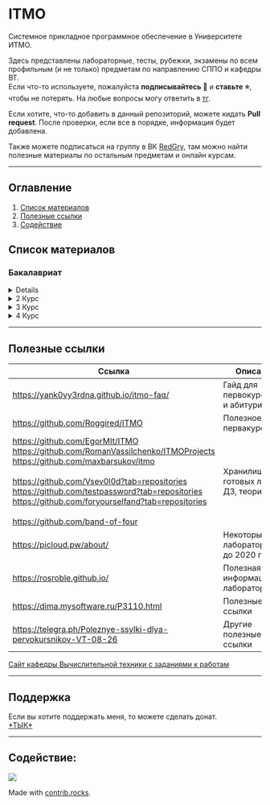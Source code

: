 # ITMO
Системное прикладное программное обеспечение в Университете ИТМО.  

Здесь представлены лабораторные, тесты, рубежки, экзамены по всем профильным (и не только) предметам по направлению СППО и кафедры ВТ.  
Если что-то используете, пожалуйста **подписывайтесь :bell:** и **ставьте :star:**, чтобы не потерять. На любые вопросы могу ответить в [тг](https://t.me/RedGry).

Если хотите, что-то добавить в данный репозиторий, можете кидать **Pull request**. После проверки, если все в порядке, информация будет добавлена.

Также можете подписаться на группу в ВК [RedGry](https://vk.com/egoredgry), там можно найти полезные материалы по остальным предметам и онлайн курсам.

---

## Оглавление
1. [Список материалов](#subjects)
2. [Полезные ссылки](#links)
3. [Содействие](#contributing)

## Список материалов <a name="subjects" />
### Бакалавриат
<details>
    <summary>1 Курс</summary>

+ [ОПД](./OPD) 
+ [Дискретная математика](./Discrete%20math)
+ [Информатика](./Informatics)
+ [Программирование](./Programming)

</details>
<details>
  <summary>2 Курс</summary>

+ [Веб-программирование](./Web%20programming)
+ [Вычислительная математика](./Computational%20math)
+ [Алгоритмы и структуры данных](./Algorithms)
+ [Теория вероятности](./Theory%20of%20probability)

</details>
<details>
  <summary>3 Курс</summary>

+ 5 Семестр
    + [Архитектура компьютера](./Computer%20architecture)
    + [Архитектура программных систем](./Architecture%20of%20software%20systems)
    + [Информационные системы и базы данных](./ISDB)
    + [Операционные системы](./Operating%20systems)
    + [Системы искусственного интеллекта](./Artificial%20intelligence%20systems)
+ 6 Семестр
    + [Бизнес-логика программных систем](./BLPS)
    + [Компьютерные сети](./Computer%20networks)
    + [Распределенные системы хранения данных](./RSHD)
    + [Системное программное обеспечение](./System%20software)
    + [Тестирование программного обеспечения](./TPO)

</details>
<details>
  <summary>4 Курс</summary>

+ 7 Семестр
  + [Администрирование систем и сетей](./Administration%20systems%20and%20networks)
  + [Информационная безопасность](./Information%20security)
  + [Моделирование](./Modeling)
  + [Облачные и туманные вычисления](./Cloud%20and%20Fog%20computing)
  + [Проектирование вычислительных систем](./Computer%20systems%20design)
  + [Сервис-ориентированная архитектура](./SOA)
  + [Экономика программной инженерии](./Economics%20Software%20Engineering)
+ 8 Семестр
  + [Практика](./Practice)
  + [Проектная документация](./Project%20documentation)
  + [Диплом](./Diploma%20bachelor%20degree)

</details>

---

## Полезные ссылки <a name="links" />

| Ссылка | Описание |
| --- | --- |
| https://yank0vy3rdna.github.io/itmo-faq/ | Гайд для первокурсников и абитуриентов |
| https://github.com/Roggired/ITMO | Полезное для первакурсников |
| https://github.com/EgorMIt/ITMO <br> https://github.com/RomanVassilchenko/ITMOProjects <br> https://github.com/maxbarsukov/itmo <br> <br> https://github.com/Vsev0l0d?tab=repositories <br> https://github.com/testpassword?tab=repositories <br> https://github.com/foryourselfand?tab=repositories <br> <br> https://github.com/band-of-four <br>| Хранилища готовых лаб, ДЗ, теории |
| https://picloud.pw/about/ | Некоторые ДЗ и лабораторные до 2020 года |
| https://rosroble.github.io/ | Полезная информация по лабораторным |
| https://dima.mysoftware.ru/P3110.html | Полезные ссылки |
| https://telegra.ph/Poleznye-ssylki-dlya-pervokursnikov-VT-08-26 | Другие полезные ссылки |

[Сайт кафедры Вычислительной техники с заданиями к работам](https://se.ifmo.ru)

---

## Поддержка
Если вы хотите поддержать меня, то можете сделать донат.  
[\*ТЫК*](https://pay.mysbertips.ru/01264891)

---

## Содействие: <a name="contributing" />

<a href="https://github.com/redgry/itmo/graphs/contributors">
  <img src="https://contrib.rocks/image?repo=redgry/itmo" />
</a>

Made with [contrib.rocks](https://contrib.rocks).
